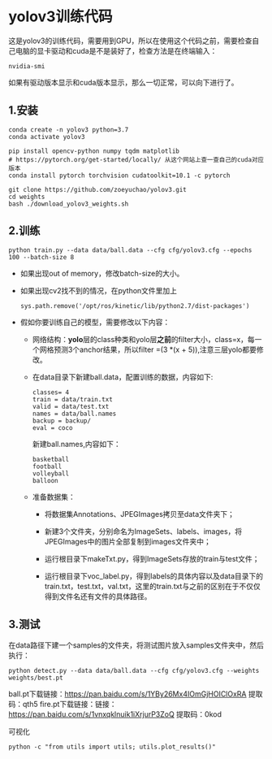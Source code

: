 # yolov3训练代码

这是yolov3的训练代码，需要用到GPU，所以在使用这个代码之前，需要检查自己电脑的显卡驱动和cuda是不是装好了，检查方法是在终端输入：

```
nvidia-smi
```

如果有驱动版本显示和cuda版本显示，那么一切正常，可以向下进行了。

## 1.安装

```
conda create -n yolov3 python=3.7
conda activate yolov3

pip install opencv-python numpy tqdm matplotlib
# https://pytorch.org/get-started/locally/ 从这个网站上查一查自己的cuda对应版本
conda install pytorch torchvision cudatoolkit=10.1 -c pytorch

git clone https://github.com/zoeyuchao/yolov3.git
cd weights
bash ./download_yolov3_weights.sh
```

## 2.训练

```
python train.py --data data/ball.data --cfg cfg/yolov3.cfg --epochs 100 --batch-size 8
```

- 如果出现out of memory，修改batch-size的大小。

- 如果出现cv2找不到的情况，在python文件里加上

  ```
  sys.path.remove('/opt/ros/kinetic/lib/python2.7/dist-packages')
  ```

- 假如你要训练自己的模型，需要修改以下内容：

  - 网络结构：**yolo**层的class种类和yolo层**之前**的filter大小，class=x，每一个网格预测3个anchor结果，所以filter =(3 *(x + 5)),注意三层yolo都要修改。
  
  - 在data目录下新建ball.data，配置训练的数据，内容如下:
  
    ```
    classes= 4
    train = data/train.txt
    valid = data/test.txt
    names = data/ball.names
    backup = backup/
    eval = coco
    ```
  
    新建ball.names,内容如下：
  
    ```
    basketball
    football
    volleyball
    balloon
    ```
  
  - 准备数据集：
  
    - 将数据集Annotations、JPEGImages拷贝至data文件夹下；
  
    - 新建3个文件夹，分别命名为ImageSets、labels、images，将JPEGImages中的图片全部复制到images文件夹中；
  
    - 运行根目录下makeTxt.py，得到ImageSets存放的train与test文件；
    - 运行根目录下voc_label.py，得到labels的具体内容以及data目录下的train.txt，test.txt，val.txt，这里的train.txt与之前的区别在于不仅仅得到文件名还有文件的具体路径。

## 3.测试

在data路径下建一个samples的文件夹，将测试图片放入samples文件夹中，然后执行：

```
python detect.py --data data/ball.data --cfg cfg/yolov3.cfg --weights weights/best.pt  
```

ball.pt下载链接：https://pan.baidu.com/s/1YBy26Mx4IOmGjHOIClOxRA  提取码：qth5 
fire.pt下载链接：链接：https://pan.baidu.com/s/1vnxqklnuik1iXrjurP3ZoQ 提取码：0kod 

可视化

```
python -c "from utils import utils; utils.plot_results()"
```

